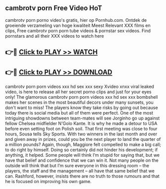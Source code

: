 ## cambrotv porn Free Video HoT 

cambrotv porn porno video's gratis, hier op Pornhub.com. Ontdek de groeiende verzameling van hoge kwaliteit Meest Relevant XXX films en clips,
Free cambrotv porn porn tube videos & pornstar sex videos. Find pornstars and all their XXX videos to watch here


## 👉🔴 [Click to PLAY >> WATCH](http://us.freeplayer.one?title=cambrotv_porn&ref=16D)

## 👉🔴 [Click to PLAY >> DOWNLOAD](http://us.freeplayer.one?title=cambrotv_porn&ref=16D)


cambrotv porn porn videos xxx hd sex xxx sexy Xvideo xnxx viral leaked video, is here to release all her secret porno clips and just for your eyes only! The glamorous cambrotv porn porn videos xxx hd sex xxx bombshell makes her scenes in the most beautiful decors under many sunsets, you don't want to miss! The players know they take risks by going out because today there is social media but all of them were perfect. One of the most intriguing showdowns between team-mates will see Jorginho go up against fellow Chelsea midfielder N'Golo Kante. It is why he made a detour to USA before even setting foot on Polish soil. That first meeting was close to four hours, Sousa tells Sky Sports. With two winners in the last month and over and given away in prizes, could you be the next player to land the quarter of a million pounds? Again, though, Maggiore felt compelled to make a big call; to do right by himself. Doing so certainly did not hinder his development; if anything, it helped. Some people will think I’m stupid for saying that, but we have that belief and confidence that we can win it. Not many people on the outside will think that but I’m sure everyone in this dressing room – the players, the staff and the management – all have that same belief that we can. Rashford, however, insists there are no truth to those rumours and that he is focused on improving his own game.